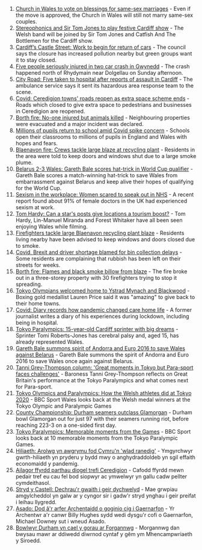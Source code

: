1. [Church in Wales to vote on blessings for same-sex marriages](https://www.bbc.co.uk/news/uk-wales-58427926?at_medium=RSS&at_campaign=KARANGA) - Even if the move is approved, the Church in Wales will still not marry same-sex couples.
2. [Stereophonics and Sir Tom Jones to play festive Cardiff show](https://www.bbc.co.uk/news/uk-wales-58459802?at_medium=RSS&at_campaign=KARANGA) - The Welsh band will be joined by Sir Tom Jones and Catfish And The Bottlemen for the Cardiff show.
3. [Cardiff’s Castle Street: Work to begin for return of cars](https://www.bbc.co.uk/news/uk-wales-58424596?at_medium=RSS&at_campaign=KARANGA) - The council says the closure has increased pollution nearby but green groups want it to stay closed.
4. [Five people seriously injured in two car crash in Gwynedd](https://www.bbc.co.uk/news/uk-wales-58459800?at_medium=RSS&at_campaign=KARANGA) - The crash happened north of Rhydymain near Dolgellau on Sunday afternoon.
5. [City Road: Five taken to hospital after reports of assault in Cardiff](https://www.bbc.co.uk/news/uk-wales-58457143?at_medium=RSS&at_campaign=KARANGA) - The ambulance service says it sent its hazardous area response team to the scene.
6. [Covid: Ceredigion towns' roads reopen as extra space scheme ends](https://www.bbc.co.uk/news/uk-wales-58427927?at_medium=RSS&at_campaign=KARANGA) - Roads which closed to give extra space to pedestrians and businesses in Ceredigion are reopened.
7. [Borth fire: No-one injured but animals killed](https://www.bbc.co.uk/news/uk-wales-58456296?at_medium=RSS&at_campaign=KARANGA) - Neighbouring properties were evacuated and a major incident was declared.
8. [Millions of pupils return to school amid Covid spike concern](https://www.bbc.co.uk/news/education-58419277?at_medium=RSS&at_campaign=KARANGA) - Schools open their classrooms to millions of pupils in England and Wales with hopes and fears.
9. [Blaenavon fire: Crews tackle large blaze at recycling plant](https://www.bbc.co.uk/news/uk-wales-58453650?at_medium=RSS&at_campaign=KARANGA) - Residents in the area were told to keep doors and windows shut due to a large smoke plume.
10. [Belarus 2-3 Wales: Gareth Bale scores hat-trick in World Cup qualifier](https://www.bbc.co.uk/sport/football/58372987?at_medium=RSS&at_campaign=KARANGA) - Gareth Bale scores a match-winning hat-trick to save Wales from embarrassment against Belarus and keep alive their hopes of qualifying for the World Cup.
11. [Sexism in the workplace: Women scared to speak out in NHS](https://www.bbc.co.uk/news/uk-wales-58408550?at_medium=RSS&at_campaign=KARANGA) - A recent report found about 91% of female doctors in the UK had experienced sexism at work.
12. [Tom Hardy: Can a star's posts give locations a tourism boost?](https://www.bbc.co.uk/news/uk-wales-58409878?at_medium=RSS&at_campaign=KARANGA) - Tom Hardy, Lin-Manuel Miranda and Forest Whitaker have all been seen enjoying Wales while filming.
13. [Firefighters tackle large Blaenavon recycling plant blaze](https://www.bbc.co.uk/news/uk-wales-58454122?at_medium=RSS&at_campaign=KARANGA) - Residents living nearby have been advised to keep windows and doors closed due to smoke.
14. [Covid, Brexit and driver shortage blamed for bin collection delays](https://www.bbc.co.uk/news/uk-wales-58440236?at_medium=RSS&at_campaign=KARANGA) - Some residents are complaining that rubbish has been left on their streets for weeks.
15. [Borth fire: Flames and black smoke billow from blaze](https://www.bbc.co.uk/news/uk-wales-58439504?at_medium=RSS&at_campaign=KARANGA) - The fire broke out in a three-storey property with 30 firefighters trying to stop it spreading.
16. [Tokyo Olympians welcomed home to Ystrad Mynach and Blackwood](https://www.bbc.co.uk/news/uk-wales-58442009?at_medium=RSS&at_campaign=KARANGA) - Boxing gold medallist Lauren Price said it was "amazing" to give back to their home towns.
17. [Covid: Diary records how pandemic changed care home life](https://www.bbc.co.uk/news/uk-wales-58429748?at_medium=RSS&at_campaign=KARANGA) - A former journalist writes a diary of his experiences during lockdown, including being in hospital.
18. [Tokyo Paralympics: 15-year-old Cardiff sprinter with big dreams](https://www.bbc.co.uk/news/uk-wales-58421065?at_medium=RSS&at_campaign=KARANGA) - Sprinter Tomi Roberts-Jones has cerebral palsy and, aged 15, has already represented Wales.
19. [Gareth Bale summons spirit of Andorra and Euro 2016 to save Wales against Belarus](https://www.bbc.co.uk/sport/football/58457163?at_medium=RSS&at_campaign=KARANGA) - Gareth Bale summons the spirit of Andorra and Euro 2016 to save Wales once again against Belarus.
20. [Tanni Grey-Thompson column: 'Great moments in Tokyo but Para-sport faces challenges'](https://www.bbc.co.uk/sport/disability-sport/58454896?at_medium=RSS&at_campaign=KARANGA) - Baroness Tanni Grey-Thompson reflects on Great Britain's performance at the Tokyo Paralympics and what comes next for Para-sport.
21. [Tokyo Olympics and Paralympics: How the Welsh athletes did at Tokyo 2020](https://www.bbc.co.uk/sport/wales/58454755?at_medium=RSS&at_campaign=KARANGA) - BBC Sport Wales looks back at the Welsh medal winners at the Tokyo Olympic and Paralympic Games
22. [County Championship: Durham seamers outclass Glamorgan](https://www.bbc.co.uk/sport/cricket/58456626?at_medium=RSS&at_campaign=KARANGA) - Durham bowl Glamorgan out for just 97 with their seamers running riot, before reaching 223-3 on a one-sided first day.
23. [Tokyo Paralympics: Memorable moments from the Games](https://www.bbc.co.uk/sport/disability-sport/58453821?at_medium=RSS&at_campaign=KARANGA) - BBC Sport looks back at 10 memorable moments from the Tokyo Paralympic Games.
24. [Hiliaeth: Arolwg yn awgrymu fod Cymru'n 'wlad ranedig'](https://www.bbc.co.uk/newyddion/58425537?at_medium=RSS&at_campaign=KARANGA) - Ymgyrchwyr gwrth-hiliaeth yn pryderu y bydd mwy o anghydraddoldeb yn sgil effaith economaidd y pandemig.
25. [Ailagor ffyrdd parthau diogel trefi Ceredigion](https://www.bbc.co.uk/newyddion/58457625?at_medium=RSS&at_campaign=KARANGA) - Cafodd ffyrdd mewn pedair tref eu cau fel bod siopwyr ac ymwelwyr yn gallu cadw pellter cymdeithasol.
26. [Stryd y Castell: Dechrau'r gwaith i geir dychwelyd](https://www.bbc.co.uk/newyddion/58458172?at_medium=RSS&at_campaign=KARANGA) - Mae grwpiau amgylcheddol yn galw ar y cyngor sir i gadw'r stryd ynghau i geir preifat i leihau llygredd.
27. [Asado: Dod â'r arfer Archentaidd o goginio cig i Gaernarfon](https://www.bbc.co.uk/newyddion/58436632?at_medium=RSS&at_campaign=KARANGA) - Yr Archentwr a'r canwr Billy Hughes sydd wedi dysgu'r cofi o Gaernarfon, Michael Downey sut i wneud Asado.
28. [Bowlwyr Durham yn cael y gorau ar Forgannwg](https://www.bbc.co.uk/newyddion/58457626?at_medium=RSS&at_campaign=KARANGA) - Morgannwg dan bwysau mawr ar ddiwedd diwrnod cyntaf y gêm ym Mhencampwriaeth y Siroedd.
